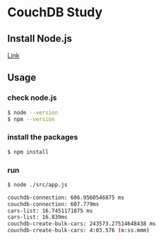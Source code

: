 # CouchDB Study

## Install Node.js

[Link](https://nodejs.org/en)

## Usage

### check node.js

```sh
$ node --version
$ npm --version
```

### install the packages

```sh
$ npm install
```

### run

```sh
$ node ./src/app.js

couchdb-connection: 606.9560546875 ms
couchdb-connection: 607.779ms
cars-list: 16.7451171875 ms
cars-list: 16.839ms
couchdb-create-bulk-cars: 243573.27514648438 ms
couchdb-create-bulk-cars: 4:03.576 (m:ss.mmm)
```

